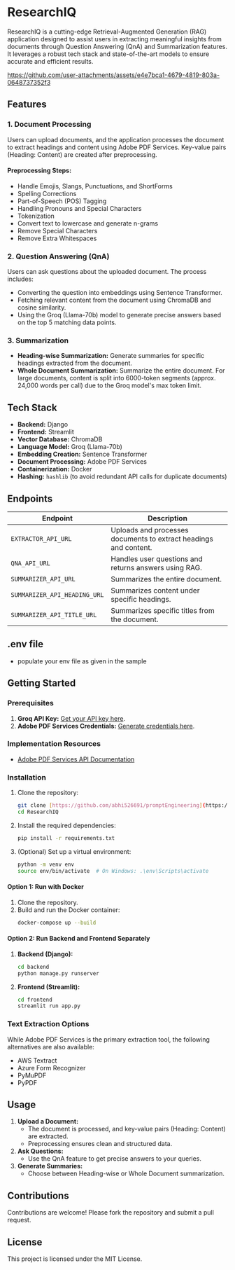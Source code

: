 
# ResearchIQ

ResearchIQ is a cutting-edge Retrieval-Augmented Generation (RAG) application designed to assist users in extracting meaningful insights from documents through Question Answering (QnA) and Summarization features. It leverages a robust tech stack and state-of-the-art models to ensure accurate and efficient results.



https://github.com/user-attachments/assets/e4e7bca1-4679-4819-803a-0648737352f3


## Features

### 1. Document Processing
Users can upload documents, and the application processes the document to extract headings and content using Adobe PDF Services. Key-value pairs (Heading: Content) are created after preprocessing.

#### Preprocessing Steps:
- Handle Emojis, Slangs, Punctuations, and ShortForms
- Spelling Corrections
- Part-of-Speech (POS) Tagging
- Handling Pronouns and Special Characters
- Tokenization
- Convert text to lowercase and generate n-grams
- Remove Special Characters
- Remove Extra Whitespaces

### 2. Question Answering (QnA)
Users can ask questions about the uploaded document. The process includes:
- Converting the question into embeddings using Sentence Transformer.
- Fetching relevant content from the document using ChromaDB and cosine similarity.
- Using the Groq (Llama-70b) model to generate precise answers based on the top 5 matching data points.

### 3. Summarization
- **Heading-wise Summarization:** Generate summaries for specific headings extracted from the document.
- **Whole Document Summarization:** Summarize the entire document. For large documents, content is split into 6000-token segments (approx. 24,000 words per call) due to the Groq model's max token limit.

## Tech Stack
- **Backend:** Django
- **Frontend:** Streamlit
- **Vector Database:** ChromaDB
- **Language Model:** Groq (Llama-70b)
- **Embedding Creation:** Sentence Transformer
- **Document Processing:** Adobe PDF Services
- **Containerization:** Docker
- **Hashing:** `hashlib` (to avoid redundant API calls for duplicate documents)

## Endpoints
| Endpoint | Description |
|----------|-------------|
| `EXTRACTOR_API_URL` | Uploads and processes documents to extract headings and content. |
| `QNA_API_URL` | Handles user questions and returns answers using RAG. |
| `SUMMARIZER_API_URL` | Summarizes the entire document. |
| `SUMMARIZER_API_HEADING_URL` | Summarizes content under specific headings. |
| `SUMMARIZER_API_TITLE_URL` | Summarizes specific titles from the document. |

## .env file
- populate your env file as given in the sample

## Getting Started

### Prerequisites
1. **Groq API Key:** [Get your API key here](https://console.groq.com/keys).
2. **Adobe PDF Services Credentials:** [Generate credentials here](https://acrobatservices.adobe.com/dc-integration-creation-app-cdn/main.html?api=pdf-services-api).

### Implementation Resources
- [Adobe PDF Services API Documentation](https://developer.adobe.com/document-services/docs/overview/pdf-services-api/)

### Installation
1. Clone the repository:

   ```bash
   git clone [https://github.com/abhi526691/promptEngineering](https://github.com/abhi526691/ResearchIQ)
   cd ResearchIQ
   ```

2. Install the required dependencies:

   ```bash
   pip install -r requirements.txt
   ```

3. (Optional) Set up a virtual environment:

   ```bash
   python -m venv env
   source env/bin/activate  # On Windows: .\env\Scripts\activate
   ```
   
#### Option 1: Run with Docker
1. Clone the repository.
2. Build and run the Docker container:
   ```bash
   docker-compose up --build
   ```

#### Option 2: Run Backend and Frontend Separately
1. **Backend (Django):**
   ```bash
   cd backend
   python manage.py runserver
   ```

2. **Frontend (Streamlit):**
   ```bash
   cd frontend
   streamlit run app.py
   ```

### Text Extraction Options
While Adobe PDF Services is the primary extraction tool, the following alternatives are also available:
- AWS Textract
- Azure Form Recognizer
- PyMuPDF
- PyPDF

## Usage
1. **Upload a Document:**
   - The document is processed, and key-value pairs (Heading: Content) are extracted.
   - Preprocessing ensures clean and structured data.
2. **Ask Questions:**
   - Use the QnA feature to get precise answers to your queries.
3. **Generate Summaries:**
   - Choose between Heading-wise or Whole Document summarization.


## Contributions
Contributions are welcome! Please fork the repository and submit a pull request.

## License
This project is licensed under the MIT License.
